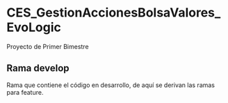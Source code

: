 # CES_GestionAccionesBolsaValores_EvoLogic
Proyecto de Primer Bimestre

## Rama develop
Rama que contiene el código en desarrollo, de aquí se derivan las ramas para feature.
